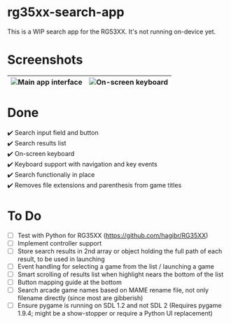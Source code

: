 # rg35xx-search-app
This is a WIP search app for the RG53XX.  It's not running on-device yet.

# Screenshots
| ![Main app interface](https://i.imgur.com/cvfYW3x.png)  |  ![On-screen keyboard](https://i.imgur.com/Fqf2jnk.png) |
|---|---|

# Done
:heavy_check_mark: Search input field and button<br />
:heavy_check_mark: Search results list<br />
:heavy_check_mark: On-screen keyboard<br />
:heavy_check_mark: Keyboard support with navigation and key events<br />
:heavy_check_mark: Search functionaliy in place<br />
:heavy_check_mark: Removes file extensions and parenthesis from game titles

# To Do
- [ ] Test with Python for RG35XX (https://github.com/hagibr/RG35XX)
- [ ] Implement controller support
- [ ] Store search results in 2nd array or object holding the full path of each result, to be used in launching
- [ ] Event handling for selecting a game from the list / launching a game
- [ ] Smart scrolling of results list when highlight nears the bottom of the list
- [ ] Button mapping guide at the bottom
- [ ] Search arcade game names based on MAME rename file, not only filename directly (since most are gibberish)
- [ ] Ensure pygame is running on SDL 1.2 and not SDL 2 (Requires pygame 1.9.4; might be a show-stopper or require a Python UI replacement)

